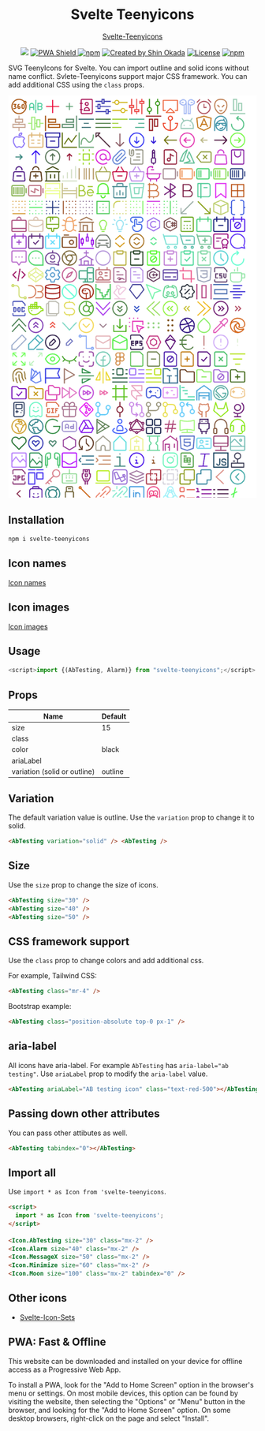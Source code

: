 <h1 align="center">Svelte Teenyicons</h1>

<p align="center">
<a href="https://svelte-teenyicons.codewithshin.com/">Svelte-Teenyicons</a>
</p>

<p align="center">
<a href="https://github.com/sponsors/shinokada" target="_blank"><img src="https://img.shields.io/static/v1?label=Sponsor&message=%E2%9D%A4&logo=GitHub&color=%23fe8e86" height="25"></a>
<a href="https://developer.mozilla.org/en-US/docs/Web/Progressive_web_apps" target="_blank"><img src="https://img.shields.io/badge/PWA-enabled-brightgreen" alt="PWA Shield" height="25">
</a>
<a href="https://www.npmjs.com/package/svelte-teenyicons" rel="nofollow" target="_blank"><img src="https://img.shields.io/npm/v/svelte-teenyicons" alt="npm" height="25"></a>
<a href="https://twitter.com/shinokada" rel="nofollow" target="_blank"><img src="https://img.shields.io/badge/created%20by-@shinokada-4BBAAB.svg" alt="Created by Shin Okada" height="25"></a>
<a href="https://opensource.org/licenses/MIT" rel="nofollow" target="_blank"><img src="https://img.shields.io/github/license/shinokada/svelte-teenyicons" alt="License" height="25"></a>
<a href="https://www.npmjs.com/package/svelte-teenyicons" rel="nofollow" target="_blank"><img src="https://img.shields.io/npm/dw/svelte-teenyicons.svg" alt="npm" height="25"></a>
</p>

SVG TeenyIcons for Svelte. You can import outline and solid icons without name conflict. Svlete-Teenyicons support major CSS framework. You can add additional CSS using the `class` props.

<p align="center">
<img width="650" src="/static/images/teeny-outline-optimized-650-1050.png" />
</p>

## Installation

```sh
npm i svelte-teenyicons
```

## Icon names

[Icon names](/icon-list.md)

## Icon images

[Icon images](/icon-images.md)

## Usage

```js
<script>import {(AbTesting, Alarm)} from "svelte-teenyicons";</script>
```

## Props

| Name                         | Default     |
| ---------------------------- | ----------- |
| size                         | 15          |
| class                        |             |
| color                        | black       |
| ariaLabel                    | <file name> |
| variation (solid or outline) | outline     |

## Variation

The default variation value is outline. Use the `variation` prop to change it to solid.

```html
<AbTesting variation="solid" /> <AbTesting />
```

## Size

Use the `size` prop to change the size of icons.

```html
<AbTesting size="30" />
<AbTesting size="40" />
<AbTesting size="50" />
```

## CSS framework support

Use the `class` prop to change colors and add additional css.

For example, Tailwind CSS:

```html
<AbTesting class="mr-4" />
```

Bootstrap example:

```html
<AbTesting class="position-absolute top-0 px-1" />
```

## aria-label

All icons have aria-label. For example `AbTesting` has `aria-label="ab testing"`.
Use `ariaLabel` prop to modify the `aria-label` value.

```html
<AbTesting ariaLabel="AB testing icon" class="text-red-500"></AbTesting>
```

## Passing down other attributes

You can pass other attibutes as well.

```html
<AbTesting tabindex="0"></AbTesting>
```

## Import all

Use `import * as Icon from 'svelte-teenyicons`.

```html
<script>
  import * as Icon from 'svelte-teenyicons';
</script>

<Icon.AbTesting size="30" class="mx-2" />
<Icon.Alarm size="40" class="mx-2" />
<Icon.MessageX size="50" class="mx-2" />
<Icon.Minimize size="60" class="mx-2" />
<Icon.Moon size="100" class="mx-2" tabindex="0" />
```

## Other icons

- [Svelte-Icon-Sets](https://svelte-svg-icons.vercel.app/)

## PWA: Fast & Offline

This website can be downloaded and installed on your device for offline access as a Progressive Web App.

To install a PWA, look for the "Add to Home Screen" option in the browser's menu or settings. On most mobile devices, this option can be found by visiting the website, then selecting the "Options" or "Menu" button in the browser, and looking for the "Add to Home Screen" option. On some desktop browsers, right-click on the page and select "Install".
